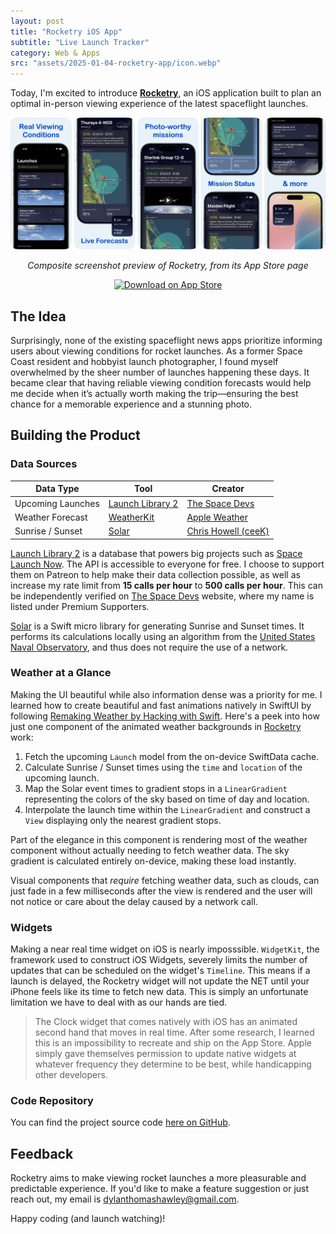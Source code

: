 ```yaml
---
layout: post
title: "Rocketry iOS App"
subtitle: "Live Launch Tracker"
category: Web & Apps
src: "assets/2025-01-04-rocketry-app/icon.webp"
---
```


[rocketry]: https://rocketry.app/
[appstore]: https://apps.apple.com/us/app/rocketry-live-launch-tracker/id6738462173

Today, I'm excited to introduce [**Rocketry**](rocketry), an iOS application built to plan an optimal in-person viewing experience of the latest spaceflight launches.

![Composite Screenshot Group Preview of Rocketry](https://raw.githubusercontent.com/dylanhawley/RocketryWebsite/refs/heads/main/public/Rocketry-Screenshot-Group-All.webp)
<p align="center"><i>Composite screenshot preview of Rocketry, from its App Store page</i></p>

<div align="center">
<a href="https://apps.apple.com/us/app/rocketry-live-launch-tracker/id6738462173">
  <img
    src="https://rocketry.app/Download_on_the_App_Store_Badge_US-UK_RGB_wht_092917.svg"
    alt="Download on App Store"
    width="200"
    height="60"
  />
</a>
</div>

## The Idea

Surprisingly, none of the existing spaceflight news apps prioritize informing users about viewing conditions for rocket launches. As a former Space Coast resident and hobbyist launch photographer, I found myself overwhelmed by the sheer number of launches happening these days. It became clear that having reliable viewing condition forecasts would help me decide when it’s actually worth making the trip—ensuring the best chance for a memorable experience and a stunning photo.

## Building the Product

### Data Sources

[ll2]: https://thespacedevs.com/llapi/
[tsd]: https://thespacedevs.com/supportus/
[wk]: https://developer.apple.com/weatherkit/
[wk-src]: https://developer.apple.com/weatherkit/data-source-attribution/
[sln]: https://spacelaunchnow.me/
[solar]: https://github.com/ceeK/Solar/tree/master/
[ceek]: https://github.com/ceeK

|Data Type|Tool|Creator|
|----|-----|-----|
|Upcoming Launches|[Launch Library 2][ll2]|[The Space Devs][tsd]|
|Weather Forecast|[WeatherKit][wk]|[Apple Weather][wk-src]|
|Sunrise / Sunset|[Solar][solar]|[Chris Howell (ceeK)][ceek]

[Launch Library 2][ll2] is a database that powers big projects such as [Space Launch Now][sln]. The API is accessible to everyone for free. I choose to support them on Patreon to help make their data collection possible, as well as increase my rate limit from **15 calls per hour** to **500 calls per hour**. This can be independently verified on [The Space Devs][tsd] website, where my name is listed under Premium Supporters.

[Solar][solar] is a Swift micro library for generating Sunrise and Sunset times. It performs its calculations locally using an algorithm from the [United States Naval Observatory](http://edwilliams.org/sunrise_sunset_algorithm.htm), and thus does not require the use of a network.

### Weather at a Glance

[hws]: https://www.hackingwithswift.com/plus/remaking-weather

Making the UI beautiful while also information dense was a priority for me. I learned how to create beautiful and fast animations natively in SwiftUI by following [Remaking Weather by Hacking with Swift][hws]. Here's a peek into how just one component of the animated weather backgrounds in [Rocketry][rocketry] work:

1. Fetch the upcoming `Launch` model from the on-device SwiftData cache.
2. Calculate Sunrise / Sunset times using the `time` and `location` of the upcoming launch.
3. Map the Solar event times to gradient stops in a `LinearGradient` representing the colors of the sky based on time of day and location.
4. Interpolate the launch time within the `LinearGradient` and construct a `View` displaying only the nearest gradient stops.

Part of the elegance in this component is rendering most of the weather component without actually needing to fetch weather data. The sky gradient is calculated entirely on-device, making these load instantly. 

Visual components that *require* fetching weather data, such as clouds, can just fade in a few milliseconds after the view is rendered and the user will not notice or care about the delay caused by a network call.

### Widgets

Making a near real time widget on iOS is nearly imposssible. `WidgetKit`, the framework used to construct iOS Widgets, severely limits the number of updates that can be scheduled on the widget's `Timeline`. This means if a launch is delayed, the Rocketry widget will not update the NET until your iPhone feels like its time to fetch new data. This is simply an unfortunate limitation we have to deal with as our hands are tied.

> The Clock widget that comes natively with iOS has an animated second hand that moves in real time. After some research, I learned this is an impossibility to recreate and ship on the App Store. Apple simply gave themselves permission to update native widgets at whatever frequency they determine to be best, while handicapping other developers.

### Code Repository

You can find the project source code [here on GitHub](https://github.com/dylanhawley/Rocketry).

## Feedback

Rocketry aims to make viewing rocket launches a more pleasurable and predictable experience. If you'd like to make a feature suggestion or just reach out, my email is [dylanthomashawley@gmail.com](mailto:dylanthomashawley@gmail.com).

Happy coding (and launch watching)! 